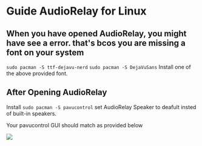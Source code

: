 # Guide AudioRelay for Linux

## When you  have opened AudioRelay, you might have see a error. that's bcos you are missing a font on your system 
```sudo pacman -S ttf-dejavu-nerd```
```sudo pacman -S DejaVuSans```
Install one of the above provided font.

## After Opening AudioRelay 
Install ```sudo pacman -S pavucontrol```
set AudioRelay Speaker to deafult insted of built-in speakers.

Your pavucontrol GUI should match as provided below 

<a href="https://raw.githubusercontent.com/kamlendras/Guide-AudioRelay-for-Linux/main/audio_controls.png"><img src="https://raw.githubusercontent.com/kamlendras/Guide-AudioRelay-for-Linux/main/audio_controls.png"/></a>


